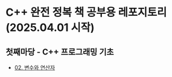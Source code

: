 # C++ 완전 정복 책 공부용 레포지토리 (2025.04.01 시작)

## 첫째마당 - C++ 프로그래밍 기초
- [02. 변수와 연산자](./CPP_STUDY/docs/02.%20변수와%20연산자.md)